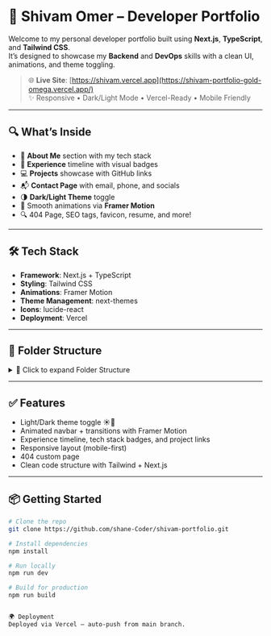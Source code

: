 # 🚀 Shivam Omer – Developer Portfolio

Welcome to my personal developer portfolio built using **Next.js**, **TypeScript**, and **Tailwind CSS**.  
It’s designed to showcase my **Backend** and **DevOps** skills with a clean UI, animations, and theme toggling.

> 🌐 **Live Site**: [https://shivam.vercel.app](https://shivam-portfolio-gold-omega.vercel.app/)  
> ✨ Responsive • Dark/Light Mode • Vercel-Ready • Mobile Friendly

---

## 🔍 What’s Inside

- 🧠 **About Me** section with my tech stack  
- 🧳 **Experience** timeline with visual badges  
- 💻 **Projects** showcase with GitHub links  
- 📬 **Contact Page** with email, phone, and socials  
- 🌗 **Dark/Light Theme** toggle  
- 🎥 Smooth animations via **Framer Motion**  
- 🔍 404 Page, SEO tags, favicon, resume, and more!

---

## 🛠️ Tech Stack

- **Framework**: Next.js + TypeScript  
- **Styling**: Tailwind CSS  
- **Animations**: Framer Motion  
- **Theme Management**: next-themes  
- **Icons**: lucide-react  
- **Deployment**: Vercel

---

## 📁 Folder Structure

<details> <summary>📁 Click to expand Folder Structure</summary>
shivam-portfolio/
├── components/         # Navbar, Footer, UI parts
├── pages/              # Home, About, Projects, Contact
├── public/             # Static assets (images, favicon, etc.)
├── styles/             # Global styles
├── README.md
├── .gitignore
├── package.json
└── tailwind.config.js
</details>


---

## ✅ Features

- Light/Dark theme toggle ☀️🌙
- Animated navbar + transitions with Framer Motion
- Experience timeline, tech stack badges, and project links
- Responsive layout (mobile-first)
- 404 custom page
- Clean code structure with Tailwind + Next.js

---

## 📦 Getting Started

```bash
# Clone the repo
git clone https://github.com/shane-Coder/shivam-portfolio.git

# Install dependencies
npm install

# Run locally
npm run dev

# Build for production
npm run build


🌍 Deployment
Deployed via Vercel — auto-push from main branch.


